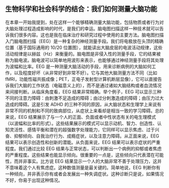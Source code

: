 ## 生物科学和社会科学的结合：我们如何测量大脑功能

在本章一开始我提到，处在这样一个能够精确测量大脑功能，包括物质或者行为对大脑处理过程造成影响的时代，是我们的幸运。脑电图扫描这样一种技术就可以告诉我们很多内容。这也是我在临床治疗和研究过程中使用的主要方法。脑电图扫描入门脑电图扫描（EEG）是一种复杂的神经测量手段。我们将电极放在头顶的精确位置（基于国际通用的 10/20 位置图），就能读出大脑皮层的电波活动规律，这些活动规律是以赫兹（Hz）来衡量的。脑电图是非侵入性的测量手段，它的结果被称为脑电波。脑电波可以简单地用波形来表示，也能够通过神经测量手段将其处理为波幅和比率。EEG 是一种测量大脑活动的手段，用来诊断病例的大脑如何工作，以及程度好坏（从非常好到非常不好）。它与其他大脑测量方法不同（比如 fMRI，功能性磁共振成像；PET，正电子发射型计算机断层显像），它可以直接告诉我们大脑的工作状态（电磁意义上的），而不是通过诸如大脑结构或者血流情况来间接判断。从临床角度看，EEG 结果非常精确。举个例子，EEG 可以显示三种不同的注意力障碍：由刺激不足造成的障碍；由过分刺激造成的障碍；由压力过大造成的障碍。这是引发 ADHD 的三种不同的原因，从大脑状态和生理学上来说有非常不同的机制和不同的致病部位，从症状上来看却是相当一致的学习障碍。总的来说，EEG 结果展示了与一个人的正面、负面或者中性状态有关的电生理模式（以波幅和比率的形式）。这些结果展示的模式可以显示动机、智力、创造性、认知灵活性、感情平衡和潜在的超强数字处理能力，它同样可以显示焦虑、过于兴奋、抑郁倾向、自我治疗行为、成瘾症状，以及注意力障碍。从正面来说，EEG 结果可以表示创造性和创新的潜能。从负面来说，EEG 结果可以表示症状的严重程度。我们通过比较 EEG 结果与正常状态，可以判断出一个病例的抑郁或者焦虑的严重程度。这些结果也能显示倾向。很重要的一点是，这些倾向只代表潜在可能性，而并非事实。比方说 EEG 结果显示一个人的大脑非常不善于处理压力，这并不意味着这个人有焦虑症。这种数值测量是最关键的。简单地说，EEG 判断你有一种倾向，并非表示你有或者会发展出一种失调症状。这种诊断只是说，如果情况不好，你易于出现这种情况。<span id="part0018.html"></span>